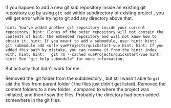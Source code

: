 If you happen to add a new git sub repository inside an existing git repository
e.g by using `git add` within subdirectory of existing  project ,
you will get error while trying to git add any directory above that.

`hint: You've added another git repository inside your current repository.
hint: Clones of the outer repository will not contain the contents of
hint: the embedded repository and will not know how to obtain it.
hint: If you meant to add a submodule, use:
hint:
hint: 	git submodule add <url> vueProjects/quickstart-vue
hint:
hint: If you added this path by mistake, you can remove it from the
hint: index with:
hint:
hint: 	git rm --cached vueProjects/quickstart-vue
hint:
hint: See "git help submodule" for more information.`


But actually that didn't work for me .

Removed the .git folder from the subdirectory , but still wasn't able to `git add`
the files from parent folder ( the  files just didn't get listed).
Removed the content folders to a new folder , compared to where the project was initiated, and then I saw the files.
Probably the directory had been added somewhere in the git files.
